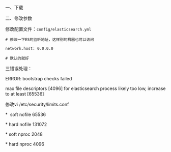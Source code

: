 一、下载

二、修改参数

修改配置文件：`config/elasticsearch.yml`

```
# 修改一下ES的监听地址，这样别的机器也可以访问
```

`network.host: 0.0.0.0`

```
# 默认的就好
```

三错误处理：

ERROR: bootstrap checks failed

max file descriptors \[4096\] for elasticsearch process likely too low, increase to at least \[65536\]

修改vi /etc/security/limits.conf

  
\*  soft nofile 65536

\* hard nofile 131072

\* soft nproc 2048

\* hard nproc 4096

